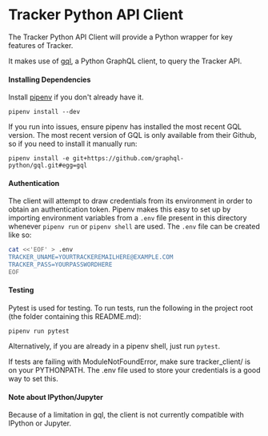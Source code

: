 # Tracker Python API Client

The Tracker Python API Client will provide a Python wrapper for key features of Tracker. 

It makes use of [gql](https://github.com/graphql-python/gql), a Python GraphQL client, to query the Tracker API.

#### Installing Dependencies

Install [pipenv](https://pypi.org/project/pipenv/) if you don't already have it.

```shell
pipenv install --dev
```

If you run into issues, ensure pipenv has installed the most recent GQL version. The most recent version of GQL is only available from their Github, so if you need to install it manually run:

```shell
pipenv install -e git+https://github.com/graphql-python/gql.git#egg=gql
```

#### Authentication

The client will attempt to draw credentials from its environment in order to obtain an authentication token. Pipenv makes this easy to set up by importing environment variables from a `.env` file present in this directory whenever `pipenv run` or `pipenv shell` are used. The `.env` file can be created like so:

```bash
cat <<'EOF' > .env
TRACKER_UNAME=YOURTRACKEREMAILHERE@EXAMPLE.COM
TRACKER_PASS=YOURPASSWORDHERE
EOF
```

#### Testing

Pytest is used for testing. To run tests, run the following in the project root (the folder containing this README.md):

```shell
pipenv run pytest
```

Alternatively, if you are already in a pipenv shell, just run `pytest`.

If tests are failing with ModuleNotFoundError, make sure tracker_client/ is on your PYTHONPATH. The .env file used to store your credentials is a good way to set this.

#### Note about IPython/Jupyter 

Because of a limitation in gql, the client is not currently compatible with IPython or Jupyter.